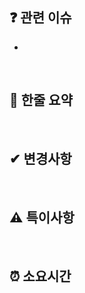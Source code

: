 ## ❓ 관련 이슈 <!-- 해당 PR과 관련된 모든 이슈의 태그를 걸어주세요  (ex : - #이슈번호) -->

-

<br>

## 💨 한줄 요약 <!-- 해당 PR에 한줄로 요약해주세요 -->



<br>


## ✔ 변경사항 <!-- 변경된 사항에 대해 설명해주세요 -->



<br>

## ⚠ 특이사항 <!-- 특이사항(다른 사람의 패키지를 변경)이 있다면 해당 인원을 태그하고 설명해주세요. (ex : @깃허브ID)  -->



<br>

## ⏰ 소요시간 <!-- 해당 작업이 걸린 시간을 대략적으로 써주세요 (ex : 3h) -->



<br>


